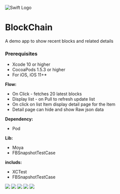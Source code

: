 ![Swift Logo](https://raw.githubusercontent.com/EOSIO/eosio-swift/master/img/swift-logo.png)

# BlockChain
A demo app to show recent blocks and related details

### Prerequisites

* Xcode 10 or higher
* CocoaPods 1.5.3 or higher
* For iOS, iOS 11+*

**Flow:**

* On Click - fetches 20 latest blocks
* Display list - on Pull to refresh update list
* On click on list Item display detail page for the Item
* Detail page can hide and show Raw json data
   
   
   
**Dependency:**
  * Pod
   
**Lib:**
*  Moya 
*  FBSnapshotTestCase
  
    
**includs:**
 *  XCTest
 *  FBSnapshotTestCase


![](/ScreenShots/Simulator%20Screen%20Shot%20-%20iPhone%206%20-%202020-03-01%20at%2013.09.16.png)
![](/ScreenShots/Simulator%20Screen%20Shot%20-%20iPhone%206%20-%202020-03-01%20at%2013.09.18.png)
![](/ScreenShots/Simulator%20Screen%20Shot%20-%20iPhone%206%20-%202020-03-01%20at%2013.09.36.png)
![](/ScreenShots/Simulator%20Screen%20Shot%20-%20iPhone%206%20-%202020-03-01%20at%2013.09.40.png)
![](/ScreenShots/Simulator%20Screen%20Shot%20-%20iPhone%206%20-%202020-03-01%20at%2013.10.16.png)

